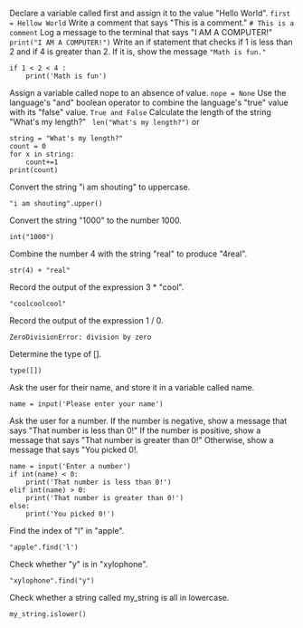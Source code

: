 Declare a variable called first and assign it to the value "Hello World".
``` first = Hellow World ```
Write a comment that says "This is a comment."
``` # This is a comment ```
Log a message to the terminal that says "I AM A COMPUTER!"
``` print("I AM A COMPUTER!") ```
Write an if statement that checks if 1 is less than 2 and if 4 is greater than 2. If it is, show the message `"Math is fun."`
```
if 1 < 2 < 4 :
	print('Math is fun')
```
Assign a variable called nope to an absence of value.
``` nope = None ```
Use the language's "and" boolean operator to combine the language's "true" value with its "false" value.
``` True and False ```
Calculate the length of the string "What's my length?"
``` len("What's my length?")```
or
```
string = "What's my length?"
count = 0
for x in string:
	count+=1
print(count)
```
Convert the string "i am shouting" to uppercase.
```
"i am shouting".upper()
```
Convert the string "1000" to the number 1000.
```
int("1000")
```
Combine the number 4 with the string "real" to produce "4real".
```
str(4) + "real"
```
Record the output of the expression 3 * "cool".
```
"coolcoolcool"
```
Record the output of the expression 1 / 0.
```
ZeroDivisionError: division by zero
```
Determine the type of [].
```
type([])
```
Ask the user for their name, and store it in a variable called name.
```
name = input('Please enter your name')
```
Ask the user for a number. If the number is negative, show a message that says "That number is less than 0!" If the number is positive, show a message that says "That number is greater than 0!" Otherwise, show a message that says "You picked 0!.
```
name = input('Enter a number')
if int(name) < 0:
	print('That number is less than 0!')
elif int(name) > 0:
	print('That number is greater than 0!')
else:
	print('You picked 0!')
```
Find the index of "l" in "apple".
```
"apple".find('l')
```
Check whether "y" is in "xylophone".
```
"xylophone".find("y")
```
Check whether a string called my_string is all in lowercase.
```
my_string.islower()
```